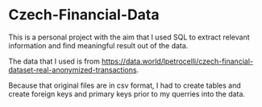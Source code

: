 # Czech-Financial-Data

This is a personal project with the aim that I used SQL to extract relevant information and find meaningful result out of the data.

The data that I used is from https://data.world/lpetrocelli/czech-financial-dataset-real-anonymized-transactions.

Because that original files are in csv format, I had to create tables and create foreign keys and primary keys prior to my querries into the data.

